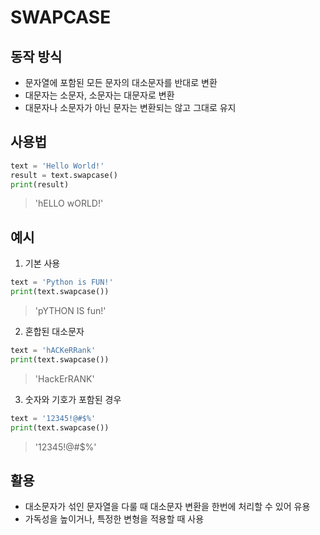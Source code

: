 # SWAPCASE

## 동작 방식
- 문자열에 포함된 모든 문자의 대소문자를 반대로 변환
- 대문자는 소문자, 소문자는 대문자로 변환
- 대문자나 소문자가 아닌 문자는 변환되는 않고 그대로 유지

## 사용법
```python
text = 'Hello World!'
result = text.swapcase()
print(result) 
```
> 'hELLO wORLD!'

## 예시
1. 기본 사용
```PYTHON
text = 'Python is FUN!'
print(text.swapcase())
```
> 'pYTHON IS fun!'

2. 혼합된 대소문자
```python
text = 'hACKeRRank'
print(text.swapcase())
```
> 'HackErRANK'

3. 숫자와 기호가 포함된 경우
```python
text = '12345!@#$%'
print(text.swapcase())
```
> '12345!@#$%'

## 활용
- 대소문자가 섞인 문자열을 다룰 때 대소문자 변환을 한번에 처리할 수 있어 유용
- 가독성을 높이거나, 특정한 변형을 적용할 때 사용